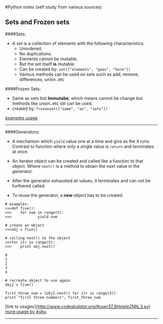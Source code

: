 #Python notes (self study from various sources)

## Sets and Frozen sets

####Sets:
* A set is a collection of elements with the following characteristics:
	* Unordered.
	* No duplications.
	* Elements cannot be mutable.
	* But the set itself **is** mutable.
	* Can be created by: `set(["elements", "goes", "here"])`
	* Various methods can be used on sets such as add, remove, differences, union..etc

####Frozen Sets:
* Same as sets but **Immutabe**, which means cannot be change but methods like union..etc stil can be used.
* created by: `frozenset(["same", "as", "sets"])`

[examples usage](http://www.codeskulptor.org/#user37_F54mjdc1kz_3.py)

***

####Generators:
* A mechanism which `yield` value one at a time and give as the it runs. Contrast to function where only a single value is `return` and terminates at once.
* An iterator object can be created and called like a function to that object. Where `next()` is a method to obtain the next value in the generator.


* After the generator exhausted all values, it terminates and can not be furthered called.
* To reuse the generator, a **new** object has to be created.

```
# examples:
>>>def five():
>>>    for num in range(5):
>>>            yield num

# create an object
>>>obj = five()

# calling next() to the object 
>>>for itr in range(5):
>>>    print obj.next()

0
1
2
3
4

# recreate object to use again
obj2 = five()

first_three_num = [obj2.next() for itr in range(3)]
print "first three numbers", first_three_num

```

[link to usages]{http://www.codeskulptor.org/#user37_6HslelpZNN_3.py)
[more usage by Ashu](http://www.codeskulptor.org/#user37_Ds2edZ2yft_1.py)

***
